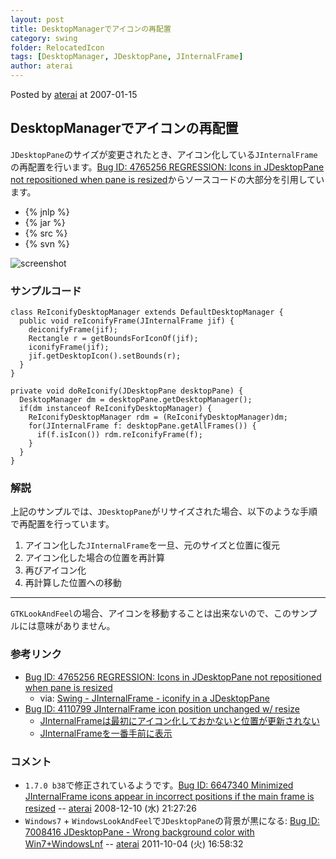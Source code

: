 ```yaml
---
layout: post
title: DesktopManagerでアイコンの再配置
category: swing
folder: RelocatedIcon
tags: [DesktopManager, JDesktopPane, JInternalFrame]
author: aterai
---
```


Posted by [aterai](http://terai.xrea.jp/aterai.html) at 2007-01-15

## DesktopManagerでアイコンの再配置
`JDesktopPane`のサイズが変更されたとき、アイコン化している`JInternalFrame`の再配置を行います。[Bug ID: 4765256 REGRESSION: Icons in JDesktopPane not repositioned when pane is resized](http://bugs.sun.com/bugdatabase/view_bug.do?bug_id=4765256)からソースコードの大部分を引用しています。

- {% jnlp %}
- {% jar %}
- {% src %}
- {% svn %}

<!-- dummy comment line for breaking list -->

![screenshot](https://lh6.googleusercontent.com/_9Z4BYR88imo/TQTRm01W30I/AAAAAAAAAhc/eBhL-DDKkSo/s800/RelocatedIcon.png)

### サンプルコード
<pre class="prettyprint"><code>class ReIconifyDesktopManager extends DefaultDesktopManager {
  public void reIconifyFrame(JInternalFrame jif) {
    deiconifyFrame(jif);
    Rectangle r = getBoundsForIconOf(jif);
    iconifyFrame(jif);
    jif.getDesktopIcon().setBounds(r);
  }
}
</code></pre>
<pre class="prettyprint"><code>private void doReIconify(JDesktopPane desktopPane) {
  DesktopManager dm = desktopPane.getDesktopManager();
  if(dm instanceof ReIconifyDesktopManager) {
    ReIconifyDesktopManager rdm = (ReIconifyDesktopManager)dm;
    for(JInternalFrame f: desktopPane.getAllFrames()) {
      if(f.isIcon()) rdm.reIconifyFrame(f);
    }
  }
}
</code></pre>

### 解説
上記のサンプルでは、`JDesktopPane`がリサイズされた場合、以下のような手順で再配置を行っています。

1. アイコン化した`JInternalFrame`を一旦、元のサイズと位置に復元
1. アイコン化した場合の位置を再計算
1. 再びアイコン化
1. 再計算した位置への移動

- - - -
`GTKLookAndFeel`の場合、アイコンを移動することは出来ないので、このサンプルには意味がありません。

### 参考リンク
- [Bug ID: 4765256 REGRESSION: Icons in JDesktopPane not repositioned when pane is resized](http://bugs.sun.com/bugdatabase/view_bug.do?bug_id=4765256)
    - via: [Swing - JInternalFrame - iconify in a JDesktopPane](https://forums.oracle.com/thread/1374482)
- [Bug ID: 4110799 JInternalFrame icon position unchanged w/ resize](http://bugs.sun.com/bugdatabase/view_bug.do?bug_id=4110799)
    - [JInternalFrameは最初にアイコン化しておかないと位置が更新されない](http://d.hatena.ne.jp/tori31001/20060901)
    - [JInternalFrameを一番手前に表示](http://terai.xrea.jp/Swing/LayeredPane.html)

<!-- dummy comment line for breaking list -->

### コメント
- `1.7.0 b38`で修正されているようです。[Bug ID: 6647340 Minimized JInternalFrame icons appear in incorrect positions if the main frame is resized](http://bugs.sun.com/bugdatabase/view_bug.do?bug_id=6647340) -- [aterai](http://terai.xrea.jp/aterai.html) 2008-12-10 (水) 21:27:26
- `Windows7` + `WindowsLookAndFeel`で`JDesktopPane`の背景が黒になる: [Bug ID: 7008416 JDesktopPane - Wrong background color with Win7+WindowsLnf](http://bugs.sun.com/bugdatabase/view_bug.do?bug_id=7008416) -- [aterai](http://terai.xrea.jp/aterai.html) 2011-10-04 (火) 16:58:32

<!-- dummy comment line for breaking list -->


